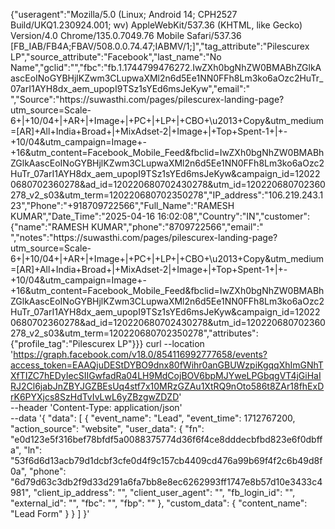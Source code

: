 {"useragent":"Mozilla\/5.0 (Linux; Android 14; CPH2527 Build\/UKQ1.230924.001; wv) AppleWebKit\/537.36 (KHTML, like Gecko) Version\/4.0 Chrome\/135.0.7049.76 Mobile Safari\/537.36 [FB_IAB\/FB4A;FBAV\/508.0.0.74.47;IABMV\/1;]","tag_attribute":"Pilescurex LP","source_attribute":"Facebook","last_name":"No Name","gclid":"","fbc":"fb.1.1744799476272.IwZXh0bgNhZW0BMABhZGlkAascEoINoGYBHjlKZwm3CLupwaXMl2n6d5Ee1NN0FFh8Lm3ko6aOzc2HuTr_07arI1AYH8dx_aem_upopI9TSz1sYEd6msJeKyw","email":" ","Source":"https:\/\/suwasthi.com\/pages\/pilescurex-landing-page?utm_source=Scale-6+|+10\/04+|+AR+|+Image+|+PC+|+LP+|+CBO+\u2013+Copy&utm_medium=[AR]+All+India+Broad+|+MixAdset-2|+Image+|+Top+Spent-1+|+-+10\/04&utm_campaign=Image+-+16&utm_content=Facebook_Mobile_Feed&fbclid=IwZXh0bgNhZW0BMABhZGlkAascEoINoGYBHjlKZwm3CLupwaXMl2n6d5Ee1NN0FFh8Lm3ko6aOzc2HuTr_07arI1AYH8dx_aem_upopI9TSz1sYEd6msJeKyw&campaign_id=120220680702360278&ad_id=120220680702430278&utm_id=120220680702360278_v2_s03&utm_term=120220680702350278","IP_address":"106.219.243.123","Phone":"+918709722566","Full_Name":"RAMESH KUMAR","Date_Time":"2025-04-16 16:02:08","Country":"IN","customer":{"name":"RAMESH KUMAR","phone":"8709722566","email":" ","notes":"https:\/\/suwasthi.com\/pages\/pilescurex-landing-page?utm_source=Scale-6+|+10\/04+|+AR+|+Image+|+PC+|+LP+|+CBO+\u2013+Copy&utm_medium=[AR]+All+India+Broad+|+MixAdset-2|+Image+|+Top+Spent-1+|+-+10\/04&utm_campaign=Image+-+16&utm_content=Facebook_Mobile_Feed&fbclid=IwZXh0bgNhZW0BMABhZGlkAascEoINoGYBHjlKZwm3CLupwaXMl2n6d5Ee1NN0FFh8Lm3ko6aOzc2HuTr_07arI1AYH8dx_aem_upopI9TSz1sYEd6msJeKyw&campaign_id=120220680702360278&ad_id=120220680702430278&utm_id=120220680702360278_v2_s03&utm_term=120220680702350278","attributes":{"profile_tag":"Pilescurex LP"}}}
curl --location 'https://graph.facebook.com/v18.0/854116992777658/events?access_token=EAAQjuDEStDYBO9dnx80fWihr0anGBUWzpiKgqqXhImGNhTXfTIZC7hEDyIecSIIGwfadRa04LH9MdCojBOV6bpMJYweLPGbqgVT4jGiHaIRJ2Cl6jabJnZBYJGZBEsUq4stf7x10MRzGZAu1XtRQ9nOto586t8ZAr18fhExDrK6PYXjcs8SzHdTvIvLwL6yZBzgwZDZD' \
--header 'Content-Type: application/json' \
--data '{
    "data": [
        {
            "event_name": "Lead",
            "event_time": 1712767200,
            "action_source": "website",
            "user_data": {
                "fn": "e0d123e5f316bef78bfdf5a0088375774d36f6f4ce8dddecbfbd823e6f0dbffa",
                "ln": "53f6d6d13acb79d1dcbf3cfe0d4f9c157cb4409cd476a99b69f4f2c6b49d8f0a",
                "phone": "6d79d63c3db2f9d33d291a6fa7bb8e8ec6262993ff1747e8b57d10e3433c4981",
                "client_ip_address": "",
                "client_user_agent": "",
                "fb_login_id": "",
                "external_id": "",
                "fbc": "",
                "fbp": ""
            },
            "custom_data": {
                "content_name": "Lead Form"
            }
        }
    ]
}'
